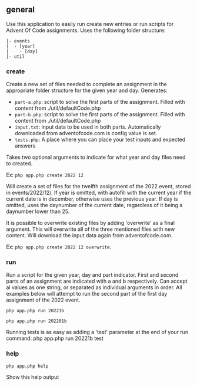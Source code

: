 ## general

Use this application to easily run create new entries or run scripts for Advent Of Code assignments.
Uses the following folder structure:

    |- events
    |  - [year]
    |    - [day]
    |- util

### create 

Create a new set of files needed to complete an assignment in the appropriate folder structure for the given year and day. Generates:
- `part-a.php`: script to solve the first parts of the assignment. Filled with content from ./util/defaultCode.php
- `part-b.php`: script to solve the first parts of the assignment. Filled with content from ./util/defaultCode.php
- `input.txt`: input data to be used in both parts. Automatically downloaded from adventofcode.com is config value is set.
- `tests.php`: A place where you can place your test inputs and expected answers

Takes two optional arguments to indicate for what year and day files need to created.

Ex: `php app.php create 2022 12`

Will create a set of files for the twelfth assignment of the 2022 event, stored in events/2022/12/.
If year is omitted, with autofill with the current year if the current date is in december, otherwise uses the previous year.
If day is omitted, uses the daynumber of the current date, regardless of it being a daynumber lower than 25.

It is possible to overwrite existing files by adding 'overwrite' as a final argument. This will overwrite all of the three mentioned files with new content. Will download the input data again from adventofcode.com.

Ex: `php app.php create 2022 12 overwrite`.


### run

Run a script for the given year, day and part indicator. First and second parts of an assignment are indicated with a and b respectively.
Can accept al values as one string, or separated as individual arguments in order.
All examples below will attempt to run the second part of the first day assignment of the 2022 event.

`php app.php run 20221b`

`php app.php run 202201b`

Running tests is as easy as adding a 'test' parameter at the end of your run command:
php app.php run 20221b test


### help
`php app.php help`

Show this help output
